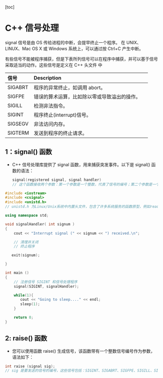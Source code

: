 [toc]

# C++ 信号处理

signal 信号是由 OS 传给进程的中断，会提早终止一个程序。
在 UNIX、LINUX、Mac OS X 或 Windows 系统上，可以通过按 Ctrl+C 产生中断。

有些信号不能被程序捕获，但是下表所列信号可以在程序中捕获，并可以基于信号采取适当的动作。这些信号是定义在 C++ 头文件 <csignal> 中

| **信号** | **Description**                              |     |
| :------- | :------------------------------------------- | :-- |
| SIGABRT  | 程序的异常终止，如调用 abort。               |     |
| SIGFPE   | 错误的算术运算，比如除以零或导致溢出的操作。 |     |
| SIGILL   | 检测非法指令。                               |     |
| SIGINT   | 程序终止(interrupt)信号。                    |     |
| SIGSEGV  | 非法访问内存。                               |     |
| SIGTERM  | 发送到程序的终止请求。                       |     |

## 1：signal() 函数

- C++ 信号处理库提供了 signal 函数，用来捕获突发事件。以下是 signal() 函数的语法：
  ```cpp
  signal(registered signal, signal handler)
  // 这个函数接收两个参数：第一个参数是一个整数，代表了信号的编号；第二个参数是一个指向信号处理函数的指针;
  ```

```cpp
#include <iostream>
#include <csignal>
#include <unistd.h>
// unistd.h 为Linux/Unix系统中内置头文件，包含了许多系统服务的函数原型，例如read函数、write函数和getpid函数等

using namespace std;

void signalHandler( int signum )
{
    cout << "Interrupt signal (" << signum << ") received.\n";

    // 清理并关闭
    // 终止程序

   exit(signum);

}

int main ()
{
    // 注册信号 SIGINT 和信号处理程序
    signal(SIGINT, signalHandler);

    while(1){
       cout << "Going to sleep...." << endl;
       sleep(1);
    }

    return 0;
}
```

## 2: raise() 函数

- 您可以使用函数 raise() 生成信号，该函数带有一个整数信号编号作为参数，语法如下：

```cpp
int raise (signal sig);
// sig 是要发送的信号的编号，这些信号包括：SIGINT、SIGABRT、SIGFPE、SIGILL、SIGSEGV、SIGTERM、SIGHUP
```
